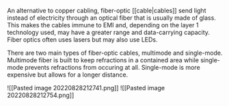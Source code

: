 An alternative to copper cabling, fiber-optic [[cable|cables]] send light instead of electricity through an optical fiber that is usually made of glass. This makes the cables immune to EMI and, depending on the layer 1 technology used, may have a greater range and data-carrying capacity. Fiber optics often uses lasers but may also use LEDs.

There are two main types of fiber-optic cables, multimode and single-mode. Multimode fiber is built to keep refractions in a contained area while single-mode prevents refractions from occuring at all. Single-mode is more expensive but allows for a longer distance.

![[Pasted image 20220828212741.png]]
![[Pasted image 20220828212754.png]]
